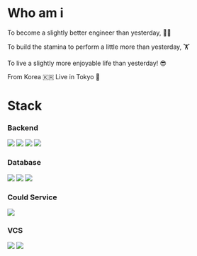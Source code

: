 # Who am i
To become a slightly better engineer than yesterday, 👨‍💻

To build the stamina to perform a little more than yesterday, 🏋️

To live a slightly more enjoyable life than yesterday! 😎

From Korea 🇰🇷 Live in Tokyo 🗼

# Stack
### Backend
<img src="https://img.shields.io/badge/Ruby-CC342D?style=for-the-badge&logo=Ruby&logoColor=white"> <img src="https://img.shields.io/badge/Ruby_on_Rails-D30001?style=for-the-badge&logo=RubyOnRails&logoColor=white"> <img src="https://img.shields.io/badge/Java-137CBD?style=for-the-badge&logo=java&logoColor=white"> <img src="https://img.shields.io/badge/Spring-6DB33F?style=for-the-badge&logo=spring&logoColor=white"> 

### Database
<img src="https://img.shields.io/badge/oracle-F80000?style=for-the-badge&logo=oracle&logoColor=white"> <img src="https://img.shields.io/badge/mysql-3776AB?style=for-the-badge&logo=mysql&logoColor=white"> <img src="https://img.shields.io/badge/mssql-003B57?style=for-the-badge&logo=mssql&logoColor=white">

### Could Service
<img src="https://img.shields.io/badge/aws_lightsail-232F3E?style=for-the-badge&logo=aws_lightsail&logoColor=white"> 

### VCS
<img src="https://img.shields.io/badge/git-F05032?style=for-the-badge&logo=git&logoColor=white"> <img src="https://img.shields.io/badge/github-181717?style=for-the-badge&logo=github&logoColor=white"> 
